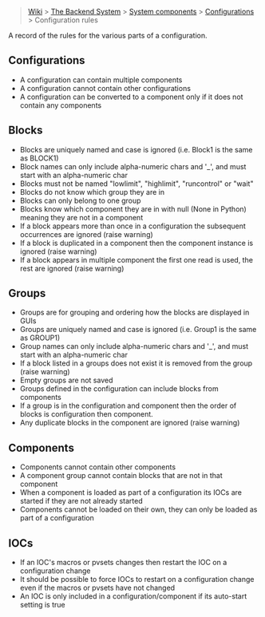 > [Wiki](Home) > [The Backend System](The-Backend-System) > [System components](System-components) > [Configurations](Configurations) > Configuration rules

A record of the rules for the various parts of a configuration.

## Configurations ##

* A configuration can contain multiple components
* A configuration cannot contain other configurations
* A configuration can be converted to a component only if it does not contain any components

## Blocks ##

* Blocks are uniquely named and case is ignored (i.e. Block1 is the same as BLOCK1)
* Block names can only include alpha-numeric chars and '_', and must start with an alpha-numeric char
* Blocks must not be named "lowlimit", "highlimit", "runcontrol" or "wait"
* Blocks do not know which group they are in
* Blocks can only belong to one group
* Blocks know which component they are in with null (None in Python) meaning they are not in a component
* If a block appears more than once in a configuration the subsequent occurrences are ignored (raise warning)
* If a block is duplicated in a component then the component instance is ignored (raise warning)
* If a block appears in multiple component the first one read is used, the rest are ignored (raise warning)

## Groups ##

* Groups are for grouping and ordering how the blocks are displayed in GUIs
* Groups are uniquely named and case is ignored (i.e. Group1 is the same as GROUP1)
* Group names can only include alpha-numeric chars and '_', and must start with an alpha-numeric char
* If a block listed in a groups does not exist it is removed from the group (raise warning)
* Empty groups are not saved
* Groups defined in the configuration can include blocks from components
* If a group is in the configuration and component then the order of blocks is configuration then component.
* Any duplicate blocks in the component are ignored (raise warning)

## Components ##

* Components cannot contain other components
* A component group cannot contain blocks that are not in that component
* When a component is loaded as part of a configuration its IOCs are started if they are not already started
* Components cannot be loaded on their own, they can only be loaded as part of a configuration

## IOCs ##

* If an IOC's macros or pvsets changes then restart the IOC on a configuration change
* It should be possible to force IOCs to restart on a configuration change even if the macros or pvsets have not changed
* An IOC is only included in a configuration/component if its auto-start setting is true

